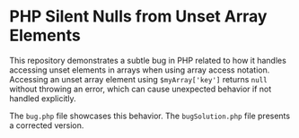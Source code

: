 # PHP Silent Nulls from Unset Array Elements

This repository demonstrates a subtle bug in PHP related to how it handles accessing unset elements in arrays when using array access notation.  Accessing an unset array element using `$myArray['key']` returns `null` without throwing an error, which can cause unexpected behavior if not handled explicitly.

The `bug.php` file showcases this behavior. The `bugSolution.php` file presents a corrected version.